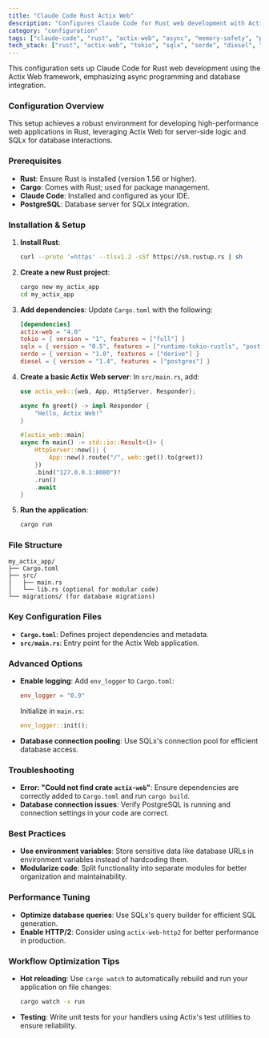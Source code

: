 ```yaml
---
title: "Claude Code Rust Actix Web"
description: "Configures Claude Code for Rust web development with Actix Web, async programming, and database integration."
category: "configuration"
tags: ["claude-code", "rust", "actix-web", "async", "memory-safety", "performance", "web-development"]
tech_stack: ["rust", "actix-web", "tokio", "sqlx", "serde", "diesel", "cargo"]
---
```


This configuration sets up Claude Code for Rust web development using the Actix Web framework, emphasizing async programming and database integration.

### Configuration Overview
This setup achieves a robust environment for developing high-performance web applications in Rust, leveraging Actix Web for server-side logic and SQLx for database interactions.

### Prerequisites
- **Rust**: Ensure Rust is installed (version 1.56 or higher).
- **Cargo**: Comes with Rust; used for package management.
- **Claude Code**: Installed and configured as your IDE.
- **PostgreSQL**: Database server for SQLx integration.

### Installation & Setup
1. **Install Rust**: 
   ```bash
   curl --proto '=https' --tlsv1.2 -sSf https://sh.rustup.rs | sh
   ```
2. **Create a new Rust project**:
   ```bash
   cargo new my_actix_app
   cd my_actix_app
   ```
3. **Add dependencies**: Update `Cargo.toml` with the following:
   ```toml
   [dependencies]
   actix-web = "4.0"
   tokio = { version = "1", features = ["full"] }
   sqlx = { version = "0.5", features = ["runtime-tokio-rustls", "postgres"] }
   serde = { version = "1.0", features = ["derive"] }
   diesel = { version = "1.4", features = ["postgres"] }
   ```
4. **Create a basic Actix Web server**: In `src/main.rs`, add:
   ```rust
   use actix_web::{web, App, HttpServer, Responder};

   async fn greet() -> impl Responder {
       "Hello, Actix Web!"
   }

   #[actix_web::main]
   async fn main() -> std::io::Result<()> {
       HttpServer::new(|| {
           App::new().route("/", web::get().to(greet))
       })
       .bind("127.0.0.1:8080")?
       .run()
       .await
   }
   ```
5. **Run the application**:
   ```bash
   cargo run
   ```

### File Structure
```
my_actix_app/
├── Cargo.toml
├── src/
│   ├── main.rs
│   └── lib.rs (optional for modular code)
└── migrations/ (for database migrations)
```

### Key Configuration Files
- **`Cargo.toml`**: Defines project dependencies and metadata.
- **`src/main.rs`**: Entry point for the Actix Web application.

### Advanced Options
- **Enable logging**: Add `env_logger` to `Cargo.toml`:
  ```toml
  env_logger = "0.9"
  ```
  Initialize in `main.rs`:
  ```rust
  env_logger::init();
  ```
- **Database connection pooling**: Use SQLx's connection pool for efficient database access.

### Troubleshooting
- **Error: "Could not find crate `actix-web`"**: Ensure dependencies are correctly added to `Cargo.toml` and run `cargo build`.
- **Database connection issues**: Verify PostgreSQL is running and connection settings in your code are correct.

### Best Practices
- **Use environment variables**: Store sensitive data like database URLs in environment variables instead of hardcoding them.
- **Modularize code**: Split functionality into separate modules for better organization and maintainability.

### Performance Tuning
- **Optimize database queries**: Use SQLx's query builder for efficient SQL generation.
- **Enable HTTP/2**: Consider using `actix-web-http2` for better performance in production.

### Workflow Optimization Tips
- **Hot reloading**: Use `cargo watch` to automatically rebuild and run your application on file changes:
  ```bash
  cargo watch -x run
  ```
- **Testing**: Write unit tests for your handlers using Actix's test utilities to ensure reliability.
